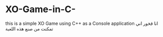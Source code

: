 # XO-Game-in-C-
this is a simple XO Game using C++ as a  Console application
انا قخور اني تمكنت من صنع هذه اللعبة
